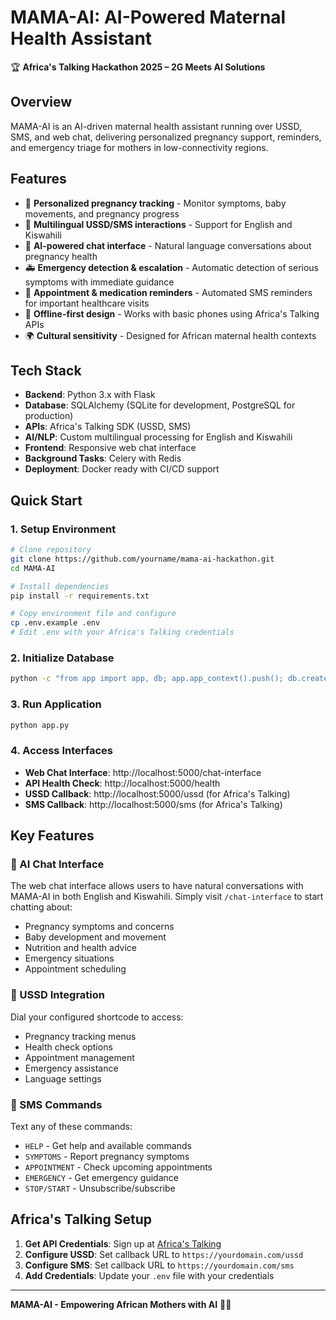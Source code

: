 # MAMA-AI: AI-Powered Maternal Health Assistant

🏆 **Africa's Talking Hackathon 2025 – 2G Meets AI Solutions**

## Overview
MAMA-AI is an AI-driven maternal health assistant running over USSD, SMS, and web chat, delivering personalized pregnancy support, reminders, and emergency triage for mothers in low-connectivity regions.

## Features
- 🍼 **Personalized pregnancy tracking** - Monitor symptoms, baby movements, and pregnancy progress
- 📱 **Multilingual USSD/SMS interactions** - Support for English and Kiswahili
- 💬 **AI-powered chat interface** - Natural language conversations about pregnancy health
- 🚑 **Emergency detection & escalation** - Automatic detection of serious symptoms with immediate guidance
- 💊 **Appointment & medication reminders** - Automated SMS reminders for important healthcare visits
- 🔌 **Offline-first design** - Works with basic phones using Africa's Talking APIs
- 🌍 **Cultural sensitivity** - Designed for African maternal health contexts

## Tech Stack
- **Backend**: Python 3.x with Flask
- **Database**: SQLAlchemy (SQLite for development, PostgreSQL for production)
- **APIs**: Africa's Talking SDK (USSD, SMS)
- **AI/NLP**: Custom multilingual processing for English and Kiswahili
- **Frontend**: Responsive web chat interface
- **Background Tasks**: Celery with Redis
- **Deployment**: Docker ready with CI/CD support

## Quick Start

### 1. Setup Environment
```bash
# Clone repository
git clone https://github.com/yourname/mama-ai-hackathon.git
cd MAMA-AI

# Install dependencies
pip install -r requirements.txt

# Copy environment file and configure
cp .env.example .env
# Edit .env with your Africa's Talking credentials
```

### 2. Initialize Database
```bash
python -c "from app import app, db; app.app_context().push(); db.create_all()"
```

### 3. Run Application
```bash
python app.py
```

### 4. Access Interfaces
- **Web Chat Interface**: http://localhost:5000/chat-interface
- **API Health Check**: http://localhost:5000/health
- **USSD Callback**: http://localhost:5000/ussd (for Africa's Talking)
- **SMS Callback**: http://localhost:5000/sms (for Africa's Talking)

## Key Features

### 💬 AI Chat Interface
The web chat interface allows users to have natural conversations with MAMA-AI in both English and Kiswahili. Simply visit `/chat-interface` to start chatting about:
- Pregnancy symptoms and concerns
- Baby development and movement
- Nutrition and health advice
- Emergency situations
- Appointment scheduling

### 📱 USSD Integration
Dial your configured shortcode to access:
- Pregnancy tracking menus
- Health check options
- Appointment management
- Emergency assistance
- Language settings

### 📨 SMS Commands
Text any of these commands:
- `HELP` - Get help and available commands
- `SYMPTOMS` - Report pregnancy symptoms
- `APPOINTMENT` - Check upcoming appointments
- `EMERGENCY` - Get emergency guidance
- `STOP/START` - Unsubscribe/subscribe

## Africa's Talking Setup

1. **Get API Credentials**: Sign up at [Africa's Talking](https://africastalking.com)
2. **Configure USSD**: Set callback URL to `https://yourdomain.com/ussd`
3. **Configure SMS**: Set callback URL to `https://yourdomain.com/sms`
4. **Add Credentials**: Update your `.env` file with your credentials

---

**MAMA-AI - Empowering African Mothers with AI** 🤱✨
